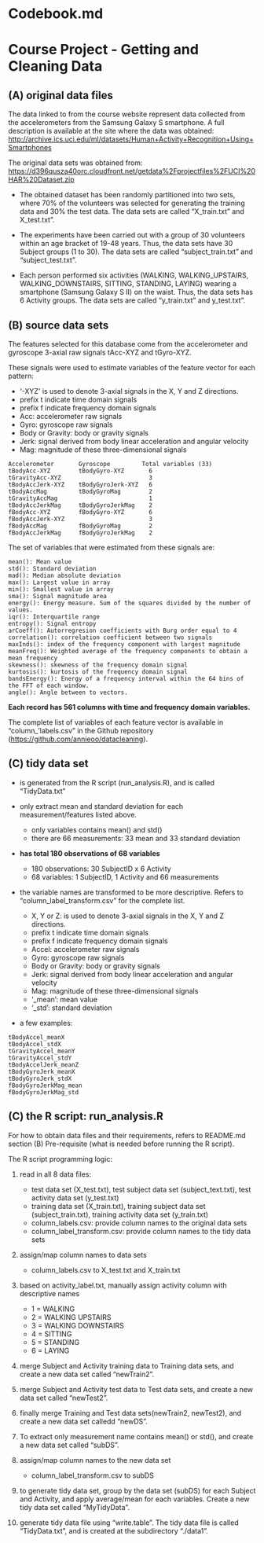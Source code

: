 # Codebook.md

# Course Project - Getting and Cleaning Data

## (A) original data files

The data linked to from the course website represent data collected from the accelerometers from the Samsung Galaxy S smartphone. A full description is available at the site where the data was obtained:
http://archive.ics.uci.edu/ml/datasets/Human+Activity+Recognition+Using+Smartphones 

The original data sets was obtained from:
https://d396qusza40orc.cloudfront.net/getdata%2Fprojectfiles%2FUCI%20HAR%20Dataset.zip 

- The obtained dataset has been randomly partitioned into two sets, where 70% of the volunteers was selected for generating the training data and 30% the test data. The data sets are called “X_train.txt” and X_test.txt”.

- The experiments have been carried out with a group of 30 volunteers within an age bracket of 19-48 years. Thus, the data sets have 30 Subject groups (1 to 30). The data sets are called “subject_train.txt” and “subject_test.txt”.  

- Each person performed six activities (WALKING, WALKING_UPSTAIRS, WALKING_DOWNSTAIRS, SITTING, STANDING, LAYING) wearing a smartphone (Samsung Galaxy S II) on the waist. Thus, the data sets has 6 Activity groups.  The data sets are called “y_train.txt” and y_test.txt”.



## (B) source data sets

The features selected for this database come from the accelerometer and gyroscope 3-axial raw signals tAcc-XYZ and tGyro-XYZ.

These signals were used to estimate variables of the feature vector for each pattern:  
- ‘-XYZ' is used to denote 3-axial signals in the X, Y and Z directions.
- prefix t indicate time domain signals
- prefix f indicate frequency domain signals
- Acc: accelerometer raw signals
- Gyro: gyroscope raw signals
- Body or Gravity: body or gravity signals
- Jerk: signal derived from body linear acceleration and angular velocity
- Mag: magnitude of these three-dimensional signals
```
Accelerometer		Gyroscope         Total variables (33)tBodyAcc-XYZ		tBodyGyro-XYZ		6tGravityAcc-XYZ	        		        3tBodyAccJerk-XYZ	tBodyGyroJerk-XYZ	6tBodyAccMag	        tBodyGyroMag		2tGravityAccMag			                1tBodyAccJerkMag		tBodyGyroJerkMag	2fBodyAcc-XYZ		fBodyGyro-XYZ		6fBodyAccJerk-XYZ		                3fBodyAccMag	        fBodyGyroMag		2fBodyAccJerkMag		fBodyGyroJerkMag	2
```

The set of variables that were estimated from these signals are: 
```
mean(): Mean value
std(): Standard deviation
mad(): Median absolute deviation 
max(): Largest value in array
min(): Smallest value in array
sma(): Signal magnitude area
energy(): Energy measure. Sum of the squares divided by the number of values. 
iqr(): Interquartile range 
entropy(): Signal entropy
arCoeff(): Autorregresion coefficients with Burg order equal to 4
correlation(): correlation coefficient between two signals
maxInds(): index of the frequency component with largest magnitude
meanFreq(): Weighted average of the frequency components to obtain a mean frequency
skewness(): skewness of the frequency domain signal 
kurtosis(): kurtosis of the frequency domain signal 
bandsEnergy(): Energy of a frequency interval within the 64 bins of the FFT of each window.
angle(): Angle between to vectors.
```

**Each record has 561 columns with time and frequency domain variables.**

The complete list of variables of each feature vector is available in “column_’labels.csv” in the Github repository (https://github.com/annieoo/datacleaning).


## (C) tidy data set
- is generated from the R script (run_analysis.R), and is called “TidyData.txt”
- only extract mean and standard deviation for each measurement/features listed above. 
  - only variables contains mean() and std()
  - there are 66 measurements: 33 mean and 33 standard deviation
- **has total 180 observations of 68 variables** 
  - 180 observations: 30 SubjectID x 6 Activity
  - 68 variables: 1 SubjectID, 1 Activity and 66 measurements 

- the variable names are transformed to be more descriptive. Refers to “column_label_transform.csv” for the complete list.
  - X, Y or Z: is used to denote 3-axial signals in the X, Y and Z directions.
  - prefix t indicate time domain signals
  - prefix f indicate frequency domain signals
  - Accel: accelerometer raw signals
  - Gyro: gyroscope raw signals
  - Body or Gravity: body or gravity signals
  - Jerk: signal derived from body linear acceleration and angular velocity
  - Mag: magnitude of these three-dimensional signals
  - ‘_mean’: mean value
  - ‘_std’: standard deviation
- a few examples:
```     
tBodyAccel_meanXtBodyAccel_stdXtGravityAccel_meanYtGravityAccel_stdY
tBodyAccelJerk_meanZ
tBodyGyroJerk_meanX
tBodyGyroJerk_stdX
fBodyGyroJerkMag_meanfBodyGyroJerkMag_std
```

## (C) the R script: run_analysis.R
For how to obtain data files and their requirements, refers to README.md section (B) Pre-requisite (what is needed before running the R script).

The R script programming logic:

1. read in all 8 data files:
   - test data set (X_test.txt), test subject data set (subject_text.txt), test activity data set (y_test.txt)
   - training data set (X_train.txt), training subject data set (subject_train.txt), training activity data set (y_train.txt)
   - column_labels.csv: provide column names to the original data sets
   - column_label_transform.csv: provide column names to the tidy data sets

2. assign/map column names to data sets
   - column_labels.csv to X_test.txt and X_train.txt

3. based on activity_label.txt, manually assign activity column with descriptive names
   - 1 = WALKING
   - 2 = WALKING UPSTAIRS
   - 3 = WALKING DOWNSTAIRS
   - 4 = SITTING
   - 5 = STANDING
   - 6 = LAYING

4. merge Subject and Activity training data to Training data sets, and create a new data set called “newTrain2”.  

5. merge Subject and Activity test data to Test data sets, and create a new data set called “newTest2”.

6. finally merge Training and Test data sets(newTrain2, newTest2), and create a new data set calledd “newDS”.

7. To extract only measurement name contains mean() or std(), and create a new data set called “subDS”.

8. assign/map column names to the new data set
   - column_label_transform.csv to subDS

9. to generate tidy data set, group by the data set (subDS) for each Subject and Activity, and apply average/mean for each variables.  Create a new tidy data set called “MyTidyData”.

10. generate tidy data file using “write.table”. The tidy data file is called “TidyData.txt”, and is created at the subdirectory “./data1”.






